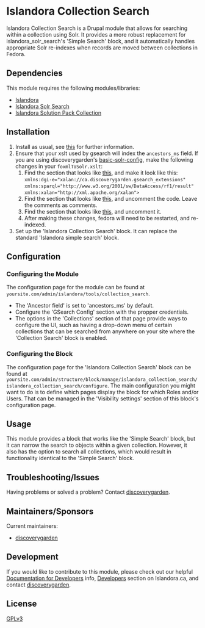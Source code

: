 # Islandora Collection Search

Islandora Collection Search is a Drupal module that allows for searching within a collection using Solr. It provides a more robust replacement for islandora_solr_search's 'Simple Search' block, and it automatically handles appropriate Solr re-indexes when records are moved between collections in Fedora.

## Dependencies

This module requires the following modules/libraries:
* [Islandora](https://github.com/Islandora/islandora)
* [Islandora Solr Search](https://github.com/Islandora/islandora_solr_search)
* [Islandora Solution Pack Collection](https://github.com/Islandora/islandora_solution_pack_collection)

## Installation

  1. Install as usual, see [this](https://drupal.org/documentation/install/modules-themes/modules-7) for further information.
  2. Ensure that your xslt used by gsearch will index the `ancestors_ms` field.  If you are using discoverygarden's [basic-solr-config](https://github.com/discoverygarden/basic-solr-config?source=c), make the following changes in your `foxmlToSolr.xslt`:
      1. Find the section that looks like [this](https://github.com/discoverygarden/basic-solr-config/blob/e161a73abc5bfb0186747174d17a80dcfdc49b4b/foxmlToSolr.xslt#L27-L30), and make it look like this:<br>
      `xmlns:dgi-e="xalan://ca.discoverygarden.gsearch_extensions"`<br>
      `xmlns:sparql="http://www.w3.org/2001/sw/DataAccess/rf1/result"`<br>
      `xmlns:xalan="http://xml.apache.org/xalan">`<br>
      2. Find the section that looks like [this](https://github.com/discoverygarden/basic-solr-config/blob/e161a73abc5bfb0186747174d17a80dcfdc49b4b/foxmlToSolr.xslt#L114-L120), and uncomment the code. Leave the comments as comments.
      3. Find the section that looks like [this](https://github.com/discoverygarden/basic-solr-config/blob/e161a73abc5bfb0186747174d17a80dcfdc49b4b/foxmlToSolr.xslt#L277-L287), and uncomment it.
      4. After making these changes, fedora will need to be restarted, and re-indexed.
  3. Set up the 'Islandora Collection Search' block. It can replace the standard 'Islandora simple search' block.

## Configuration

### Configuring the Module

The configuration page for the module can be found at `yoursite.com/admin/islandora/tools/collection_search`.
* The 'Ancestor field' is set to 'ancestors_ms' by default.
* Configure the 'GSearch Config' section with the propper credentials.
* The options in the 'Collections' section of that page provide ways to configure the UI, such as having a drop-down menu of certain collections that can be searched from anywhere on your site where the 'Collection Search' block is enabled.

### Configuring the Block

The configuration page for the 'Islandora Collection Search' block can be found at `yoursite.com/admin/structure/block/manage/islandora_collection_search/islandora_collection_search/configure`. The main configuration you might want to do is to define which pages display the block for which Roles and/or Users. That can be managed in the 'Visibility settings' section of this block's configuration page.

## Usage

This module provides a block that works like the 'Simple Search' block, but it can narrow the search to objects within a given collection. However, it also has the option to search all collections, which would result in functionality identical to the 'Simple Search' block.

## Troubleshooting/Issues

Having problems or solved a problem? Contact [discoverygarden](http://support.discoverygarden.ca).
  
## Maintainers/Sponsors
Current maintainers:

* [discoverygarden](https://github.com/discoverygarden)

## Development

If you would like to contribute to this module, please check out our helpful
[Documentation for Developers](https://github.com/Islandora/islandora/wiki#wiki-documentation-for-developers)
info, [Developers](http://islandora.ca/developers) section on Islandora.ca, and
contact [discoverygarden](http://support.discoverygarden.ca).

## License

[GPLv3](http://www.gnu.org/licenses/gpl-3.0.txt)
